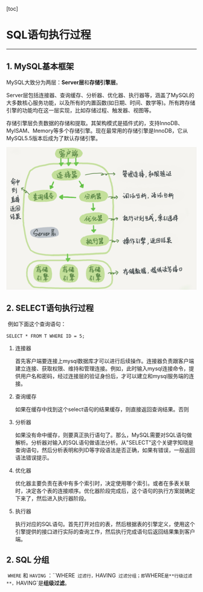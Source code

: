 [toc]

# SQL语句执行过程

-----------------------------

## 1. MySQL基本框架

​	MySQL大致分为两层：**Server层**和**存储引擎层**。

​	Server层包括连接器、查询缓存、分析器、优化器、执行器等，涵盖了MySQL的大多数核心服务功能，以及所有的内置函数(如日期、时间、数学等)。所有跨存储引擎的功能均在这一层实现，比如存储过程、触发器、视图等。

​	存储引擎层负责数据的存储和提取。其架构模式是插件式的，支持InnoDB、MyISAM、Memory等多个存储引擎。现在最常用的存储引擎是InnoDB，它从MySQL5.5版本后成为了默认存储引擎。



![mysql逻辑架构](.\pictures\sql.png)



## 2. SELECT语句执行过程

​	例如下面这个查询语句：

```mysql
SELECT * FROM T WHERE ID = 5;	
```

 1.    连接器

       首先客户端要连接上mysql数据库才可以进行后续操作。连接器负责跟客户端建立连接、获取权限、维持和管理连接。例如，此时输入mysql连接命令，提供用户名和密码，经过连接层的验证身份后，才可以建立和mysql服务端的连接。

 2.    查询缓存

       如果在缓存中找到这个select语句的结果缓存，则直接返回查询结果。否则

 3.    分析器

       如果没有命中缓存，则要真正执行语句了。那么，MySQL需要对SQL语句做解析。分析器对输入的SQL语句做语法分析。从"SELECT"这个关键字知晓是查询语句，然后分析表明和列ID等字段语法是否正确，如果有错误，一般返回语法错误提示。

 4.    优化器

       优化器主要负责在表中有多个索引时，决定使用哪个索引。或者在多表关联时，决定各个表的连接顺序。优化器阶段完成后，这个语句的执行方案就确定下来了，然后进入执行器阶段。

 5.    执行器

       执行对应的SQL语句。首先打开对应的表，然后根据表的引擎定义，使用这个引擎提供的接口进行实际的查询工作，然后执行完成语句后返回结果集到客户端。





## 2. SQL 分组

​	`WHERE` 和 `HAVING` ：``WHERE` 过滤行，`HAVING` 过滤分组；即`WHERE`是**行级过滤**，`HAVING`是**组级过滤**。







